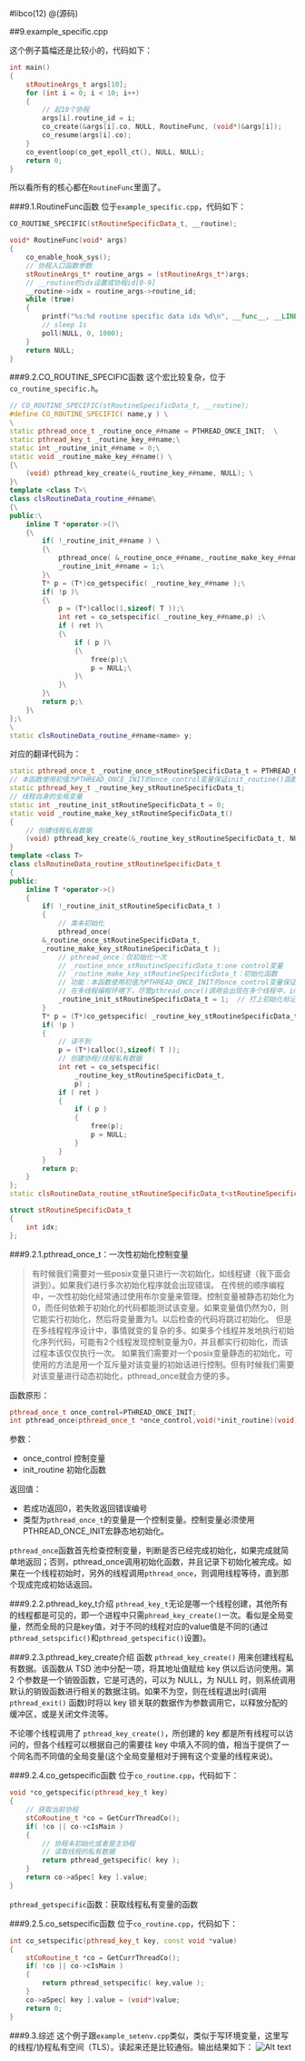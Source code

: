 #libco(12)
@(源码)

##9.example_specific.cpp

这个例子篇幅还是比较小的，代码如下：
```cpp
int main()
{
	stRoutineArgs_t args[10];
	for (int i = 0; i < 10; i++)
	{
		// 起10个协程
		args[i].routine_id = i;
		co_create(&args[i].co, NULL, RoutineFunc, (void*)&args[i]);
		co_resume(args[i].co);
	}
	co_eventloop(co_get_epoll_ct(), NULL, NULL);
	return 0;
}
```
所以看所有的核心都在`RoutineFunc`里面了。


###9.1.RoutineFunc函数
位于`example_specific.cpp`，代码如下：
```cpp
CO_ROUTINE_SPECIFIC(stRoutineSpecificData_t, __routine);

void* RoutineFunc(void* args)
{
	co_enable_hook_sys();
	// 协程入口函数参数
	stRoutineArgs_t* routine_args = (stRoutineArgs_t*)args;
	// __routine的idx设置成协程id[0-9]
	__routine->idx = routine_args->routine_id;
	while (true)
	{
		printf("%s:%d routine specific data idx %d\n", __func__, __LINE__, __routine->idx);
		// sleep 1s
		poll(NULL, 0, 1000);
	}
	return NULL;
}
```

###9.2.CO_ROUTINE_SPECIFIC函数
这个宏比较复杂，位于`co_routine_specific.h`。
```cpp
// CO_ROUTINE_SPECIFIC(stRoutineSpecificData_t, __routine);
#define CO_ROUTINE_SPECIFIC( name,y ) \
\
static pthread_once_t _routine_once_##name = PTHREAD_ONCE_INIT;  \
static pthread_key_t _routine_key_##name;\
static int _routine_init_##name = 0;\
static void _routine_make_key_##name() \
{\
 	(void) pthread_key_create(&_routine_key_##name, NULL); \
}\
template <class T>\
class clsRoutineData_routine_##name\
{\
public:\
	inline T *operator->()\
	{\
		if( !_routine_init_##name ) \
		{\
			pthread_once( &_routine_once_##name,_routine_make_key_##name );\
			_routine_init_##name = 1;\
		}\
		T* p = (T*)co_getspecific( _routine_key_##name );\
		if( !p )\
		{\
			p = (T*)calloc(1,sizeof( T ));\
			int ret = co_setspecific( _routine_key_##name,p) ;\
            if ( ret )\
            {\
                if ( p )\
                {\
                    free(p);\
                    p = NULL;\
                }\
            }\
		}\
		return p;\
	}\
};\
\
static clsRoutineData_routine_##name<name> y;
```
对应的翻译代码为：
```cpp
static pthread_once_t _routine_once_stRoutineSpecificData_t = PTHREAD_ONCE_INIT;  
// 本函数使用初值为PTHREAD_ONCE_INIT的once_control变量保证init_routine()函数在本进程执行序列中仅执行一次。
static pthread_key_t _routine_key_stRoutineSpecificData_t;  
// 线程自身的全局变量
static int _routine_init_stRoutineSpecificData_t = 0;
static void _routine_make_key_stRoutineSpecificData_t()
{
	// 创建线程私有数据
 	(void) pthread_key_create(&_routine_key_stRoutineSpecificData_t, NULL); 
}
template <class T>
class clsRoutineData_routine_stRoutineSpecificData_t
{
public:
	inline T *operator->()
	{
		if( !_routine_init_stRoutineSpecificData_t ) 
		{
			// 类未初始化
			pthread_once( 
		&_routine_once_stRoutineSpecificData_t,
		_routine_make_key_stRoutineSpecificData_t );
			// pthread_once：仅初始化一次
			// _routine_once_stRoutineSpecificData_t:one control变量
			// _routine_make_key_stRoutineSpecificData_t：初始化函数
			// 功能：本函数使用初值为PTHREAD_ONCE_INIT的once_control变量保证init_routine()函数在本进程执行序列中仅执行一次。
			// 在多线程编程环境下，尽管pthread_once()调用会出现在多个线程中，init_routine()函数仅执行一次，究竟在哪个线程中执行是不定的，是由内核调度来决定。
			_routine_init_stRoutineSpecificData_t = 1;  // 打上初始化标记
		}
		T* p = (T*)co_getspecific( _routine_key_stRoutineSpecificData_t );
		if( !p )
		{
			// 读不到
			p = (T*)calloc(1,sizeof( T ));
			// 创建协程/线程私有数据
			int ret = co_setspecific( 
				_routine_key_stRoutineSpecificData_t,
				p) ;
            if ( ret )
            {
                if ( p )
                {
                    free(p);
                    p = NULL;
                }
            }
		}
		return p;
	}
};
static clsRoutineData_routine_stRoutineSpecificData_t<stRoutineSpecificData_t> __routine;  // 创建这样的一个静态类

struct stRoutineSpecificData_t
{
	int idx;
};
```


###9.2.1.pthread_once_t：一次性初始化控制变量
> 有时候我们需要对一些posix变量只进行一次初始化，如线程键（我下面会讲到）。如果我们进行多次初始化程序就会出现错误。
> 在传统的顺序编程中，一次性初始化经常通过使用布尔变量来管理。控制变量被静态初始化为0，而任何依赖于初始化的代码都能测试该变量。如果变量值仍然为0，则它能实行初始化，然后将变量置为1。以后检查的代码将跳过初始化。
> 但是在多线程程序设计中，事情就变的复杂的多。如果多个线程并发地执行初始化序列代码，可能有2个线程发现控制变量为0，并且都实行初始化，而该过程本该仅仅执行一次。
> 如果我们需要对一个posix变量静态的初始化，可使用的方法是用一个互斥量对该变量的初始话进行控制。但有时候我们需要对该变量进行动态初始化，pthread_once就会方便的多。 

函数原形：
```cpp
pthread_once_t once_control=PTHREAD_ONCE_INIT;
int pthread_once(pthread_once_t *once_control,void(*init_routine)(void));
```
参数：
+ once_control         控制变量
+ init_routine         初始化函数

返回值：
+ 若成功返回0，若失败返回错误编号
+ 类型为`pthread_once_t`的变量是一个控制变量。控制变量必须使用PTHREAD_ONCE_INIT宏静态地初始化。

`pthread_once`函数首先检查控制变量，判断是否已经完成初始化，如果完成就简单地返回；否则，pthread_once调用初始化函数，并且记录下初始化被完成。如果在一个线程初始时，另外的线程调用`pthread_once`，则调用线程等待，直到那个现成完成初始话返回。


###9.2.2.pthread_key_t介绍
`pthread_key_t`无论是哪一个线程创建，其他所有的线程都是可见的，即一个进程中只需`phread_key_create()`一次。看似是全局变量，然而全局的只是key值，对于不同的线程对应的value值是不同的(通过`pthread_setspcific()`和`pthread_getspecific()`设置)。 

###9.2.3.pthread_key_create介绍
函数 `pthread_key_create()` 用来创建线程私有数据。该函数从 TSD 池中分配一项，将其地址值赋给 key 供以后访问使用。第 2 个参数是一个销毁函数，它是可选的，可以为 NULL，为 NULL 时，则系统调用默认的销毁函数进行相关的数据注销。如果不为空，则在线程退出时(调用 `pthread_exit()` 函数)时将以 key 锁关联的数据作为参数调用它，以释放分配的缓冲区，或是关闭文件流等。

不论哪个线程调用了 `pthread_key_create()`，所创建的 key 都是所有线程可以访问的，但各个线程可以根据自己的需要往 key 中填入不同的值，相当于提供了一个同名而不同值的全局变量(这个全局变量相对于拥有这个变量的线程来说)。

###9.2.4.co_getspecific函数
位于`co_routine.cpp`，代码如下：
```cpp
void *co_getspecific(pthread_key_t key)
{
	// 获取当前协程
	stCoRoutine_t *co = GetCurrThreadCo();
	if( !co || co->cIsMain )
	{
		// 协程未初始化或者是主协程
		// 读取线程的私有数据
		return pthread_getspecific( key );
	}
	return co->aSpec[ key ].value;
}
```

`pthread_getspecific`函数：获取线程私有变量的函数

###9.2.5.co_setspecific函数
位于`co_routine.cpp`，代码如下：
```cpp
int co_setspecific(pthread_key_t key, const void *value)
{
	stCoRoutine_t *co = GetCurrThreadCo();
	if( !co || co->cIsMain )
	{
		return pthread_setspecific( key,value );
	}
	co->aSpec[ key ].value = (void*)value;
	return 0;
}
```

###9.3.综述
这个例子跟`example_setenv.cpp`类似，类似于写环境变量，这里写的线程/协程私有空间（TLS）。读起来还是比较通俗。输出结果如下：
![Alt text](./1531073907309.png)
